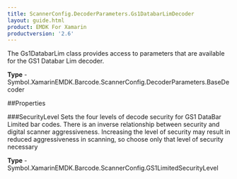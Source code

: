 ```yaml
---
title: ScannerConfig.DecoderParameters.Gs1DatabarLimDecoder
layout: guide.html 
product: EMDK For Xamarin 
productversion: '2.6' 
---
```

The Gs1DatabarLim class provides access to parameters that are available for the GS1 Databar Lim decoder.

**Type** - Symbol.XamarinEMDK.Barcode.ScannerConfig.DecoderParameters.BaseDecoder

##Properties

###SecurityLevel
Sets the four levels of decode security for GS1 DataBar Limited bar codes. There is an inverse relationship between security and digital scanner aggressiveness. Increasing the level of security may result in reduced aggressiveness in scanning, so choose only that level of security necessary

**Type** - Symbol.XamarinEMDK.Barcode.ScannerConfig.GS1LimitedSecurityLevel


